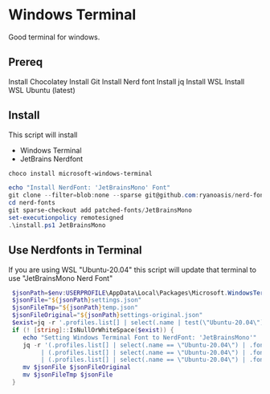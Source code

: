 # Windows Terminal

Good terminal for windows.

## Prereq

Install Chocolatey
Install Git
Install Nerd font
Install jq
Install WSL
Install WSL Ubuntu (latest)

## Install

This script will install

* Windows Terminal
* JetBrains Nerdfont

```powershell
choco install microsoft-windows-terminal

echo "Install NerdFont: 'JetBrainsMono' Font"
git clone --filter=blob:none --sparse git@github.com:ryanoasis/nerd-fonts
cd nerd-fonts
git sparse-checkout add patched-fonts/JetBrainsMono
set-executionpolicy remotesigned
.\install.ps1 JetBrainsMono
```

## Use Nerdfonts in Terminal

If you are using WSL "Ubuntu-20.04" this script will update that terminal to use "JetBrainsMono Nerd Font"

```powershell
 $jsonPath=$env:USERPROFILE\AppData\Local\Packages\Microsoft.WindowsTerminal_8wekyb3d8bbwe\LocalState\
 $jsonFile="${jsonPath}settings.json"
 $jsonFileTmp="${jsonPath}temp.json"
 $jsonFileOriginal="${jsonPath}settings-original.json"
 $exist=jq -r '.profiles.list[] | select(.name | test(\"Ubuntu-20.04\"))' "${jsonFile}"
 if (! [string]::IsNullOrWhiteSpace($exist)) {
    echo "Setting Windows Terminal Font to NerdFont: 'JetBrainsMono'"
    jq -r '(.profiles.list[] | select(.name == \"Ubuntu-20.04\") | .font.face)   |=\"JetBrainsMono Nerd Font\"
         | (.profiles.list[] | select(.name == \"Ubuntu-20.04\") | .font.size)   |=14
         | (.profiles.list[] | select(.name == \"Ubuntu-20.04\") | .font.weight) |=\"semi-bold\"' "${jsonFile}" > "$jsonFileTmp"
    mv $jsonFile $jsonFileOriginal
    mv $jsonFileTmp $jsonFile
 }
```
